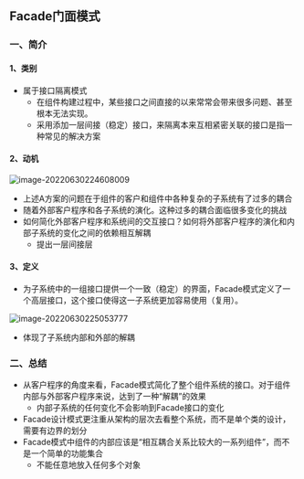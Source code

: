 ## Facade门面模式

### 一、简介

#### 1、类别

- 属于接口隔离模式
  - 在组件构建过程中，某些接口之间直接的以来常常会带来很多问题、甚至根本无法实现。
  - 采用添加一层间接（稳定）接口，来隔离本来互相紧密关联的接口是指一种常见的解决方案

#### 2、动机

![image-20220630224608009](C:\Users\mcw\AppData\Roaming\Typora\typora-user-images\image-20220630224608009.png)

-  上述A方案的问题在于组件的客户和组件中各种复杂的子系统有了过多的耦合
- 随着外部客户程序和各子系统的演化。这种过多的耦合面临很多变化的挑战
- 如何简化外部客户程序和系统间的交互接口？如何将外部客户程序的演化和内部子系统的变化之间的依赖相互解耦
  - 提出一层间接层

#### 3、定义

- 为子系统中的一组接口提供一个一致（稳定）的界面，Facade模式定义了一个高层接口，这个接口使得这一子系统更加容易使用（复用）。

![image-20220630225053777](C:\Users\mcw\AppData\Roaming\Typora\typora-user-images\image-20220630225053777.png)

- 体现了子系统内部和外部的解耦



### 二、总结

- 从客户程序的角度来看，Facade模式简化了整个组件系统的接口。对于组件内部与外部客户程序来说，达到了一种“解耦”的效果
  - 内部子系统的任何变化不会影响到Facade接口的变化
- Facade设计模式更注重从架构的层次去看整个系统，而不是单个类的设计，需要有边界的划分
- Facade模式中组件的内部应该是“相互耦合关系比较大的一系列组件”，而不是一个简单的功能集合
  - 不能任意地放入任何多个对象